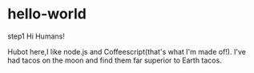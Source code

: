 # hello-world
step1
Hi Humans!

Hubot here,I like node.js and Coffeescript(that's what I'm made of!).
I've had tacos on the moon and find them far superior to Earth tacos. 
